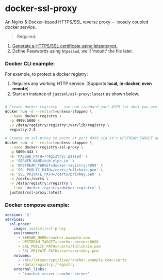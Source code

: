 # docker-ssl-proxy

An Nginx & Docker-based HTTPS/SSL reverse proxy -- loosely coupled docker service.

> Required:
1. [Generate a HTTPS/SSL certificate using letsencrypt.](https://gist.github.com/justsml/63d2884e1cd88d6785999a2eb09cf48e)
2. Define Passwords using `htpasswd`, we'll 'mount' the file later.


### Docker CLI example:

For example, to protect a docker registry:

1. Requires any working HTTP service. (Supports **local, in-docker, even remote**).
1. Start an instance of `justsml/ssl-proxy:latest` as shown below.

```sh

# Create docker registry - use non-standard port 4999 (or what you prefer)
docker run -d --restart=unless-stopped \
  --name docker-registry \
  -p 4999:5000 \
  -v /data/registry/registry:/var/lib/registry \
  registry:2.5

# Create an ssl-proxy to point at port 4999 via it's UPSTREAM_TARGET option (see below).
docker run -d --restart=unless-stopped \
  --name docker-registry-ssl-proxy \
  -p 5000:443 \
  -e 'PASSWD_PATH=/registry/.passwd' \
  -e 'SERVER_NAME=hub.elph.io' \
  -e 'UPSTREAM_TARGET=docker-registry:4999' \
  -e 'SSL_PUBLIC_PATH=/certs/fullchain.pem' \
  -e 'SSL_PRIVATE_PATH=/certs/privkey.pem' \
  -v /certs:/certs \
  -v /data/registry:/registry \
  --link 'docker-registry:docker-registry' \
  justsml/ssl-proxy:latest

```



### Docker compose example:

```yaml
version: '2'
services:
  ssl-proxy:
    image: justsml/ssl-proxy
    environment:
      - SERVER_NAME=rancher.example.com
      - UPSTREAM_TARGET=rancher-server:8080
      - SSL_PUBLIC_PATH=/certs/fullchain.pem
      - SSL_PRIVATE_PATH=/certs/privkey.pem
    volumes:
      - /etc/letsencrypt/live/rancher.example.com:/certs
      - /data/registry:/registry
    external_links:
      - 'rancher-server:rancher-server'

```

